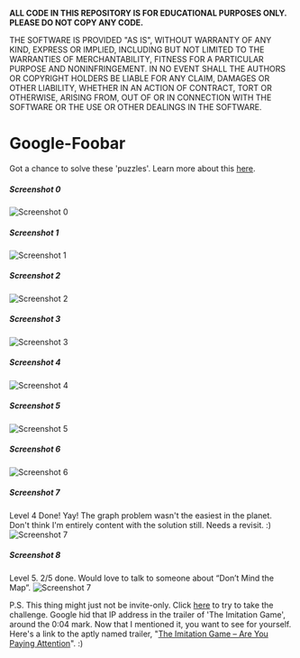 **ALL CODE IN THIS REPOSITORY IS FOR EDUCATIONAL PURPOSES ONLY. PLEASE DO NOT COPY ANY CODE.**

THE SOFTWARE IS PROVIDED "AS IS", WITHOUT WARRANTY OF ANY KIND, EXPRESS OR IMPLIED, INCLUDING BUT NOT LIMITED TO THE WARRANTIES OF MERCHANTABILITY, FITNESS FOR A PARTICULAR PURPOSE AND NONINFRINGEMENT. IN NO EVENT SHALL THE AUTHORS OR COPYRIGHT HOLDERS BE LIABLE FOR ANY CLAIM, DAMAGES OR OTHER LIABILITY, WHETHER IN AN ACTION OF CONTRACT, TORT OR OTHERWISE, ARISING FROM, OUT OF OR IN CONNECTION WITH THE SOFTWARE OR THE USE OR OTHER DEALINGS IN THE SOFTWARE.

# Google-Foobar
Got a chance to solve these 'puzzles'. Learn more about this [here](http://thehustle.co/the-secret-google-interview-that-landed-me-a-job).

##### Screenshot 0
![Screenshot 0](https://github.com/dray92/Google-Foobar/blob/master/screenshots/Foobar_0.png)

##### Screenshot 1
![Screenshot 1](https://github.com/dray92/Google-Foobar/blob/master/screenshots/Foobar_1.png)

##### Screenshot 2
![Screenshot 2](https://github.com/dray92/Google-Foobar/blob/master/screenshots/Foobar_2.png)

##### Screenshot 3
![Screenshot 3](https://github.com/dray92/Google-Foobar/blob/master/screenshots/Foobar_3.png)

##### Screenshot 4
![Screenshot 4](https://github.com/dray92/Google-Foobar/blob/master/screenshots/Foobar_4.png)

##### Screenshot 5
![Screenshot 5](https://github.com/dray92/Google-Foobar/blob/master/screenshots/Foobar_5.png)

##### Screenshot 6
![Screenshot 6](https://github.com/dray92/Google-Foobar/blob/master/screenshots/Foobar_6.png)

##### Screenshot 7
Level 4 Done! Yay! The graph problem wasn't the easiest in the planet. Don't think I'm entirely content with the solution still. Needs a revisit. :)
![Screenshot 7](https://github.com/dray92/Google-Foobar/blob/master/screenshots/Foobar_7.png)

##### Screenshot 8
Level 5. 2/5 done. Would love to talk to someone about “Don’t Mind the Map”. 
![Screenshot 7](https://github.com/dray92/Google-Foobar/blob/master/screenshots/Foobar_8.png)


P.S. This thing might just not be invite-only. Click [here](http://146.148.62.204/) to try to take the challenge. Google hid that IP address in the trailer of 'The Imitation Game', around the 0:04 mark. Now that I mentioned it, you want to see for yourself. Here's a link to the aptly named trailer, "[The Imitation Game – Are You Paying Attention](https://www.youtube.com/watch?v=sXKl3qu10-s)". :)
